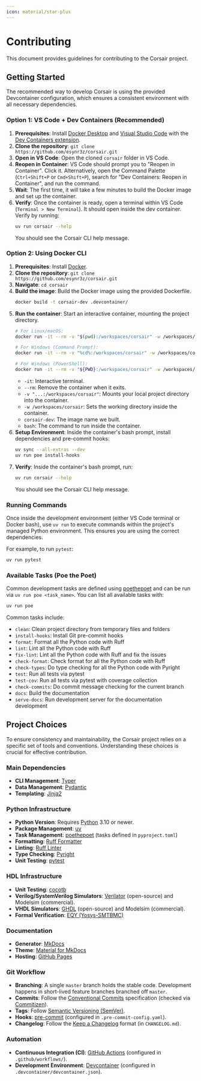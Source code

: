 ```yaml
---
icon: material/star-plus
---
```


# Contributing

This document provides guidelines for contributing to the Corsair project.

## Getting Started

The recommended way to develop Corsair is using the provided Devcontainer configuration, which ensures a consistent environment with all necessary dependencies.

### Option 1: VS Code + Dev Containers (Recommended)

1.  **Prerequisites**: Install [Docker Desktop](https://www.docker.com/products/docker-desktop/) and [Visual Studio Code](https://code.visualstudio.com/) with the [Dev Containers extension](https://marketplace.visualstudio.com/items?itemName=ms-vscode-remote.remote-containers).
2.  **Clone the repository**: `git clone https://github.com/esynr3z/corsair.git`
3.  **Open in VS Code**: Open the cloned `corsair` folder in VS Code.
4.  **Reopen in Container**: VS Code should prompt you to "Reopen in Container". Click it. Alternatively, open the Command Palette (`Ctrl+Shift+P` or `Cmd+Shift+P`), search for "Dev Containers: Reopen in Container", and run the command.
5.  **Wait**: The first time, it will take a few minutes to build the Docker image and set up the container.
6.  **Verify**: Once the container is ready, open a terminal within VS Code (`Terminal > New Terminal`). It should open inside the dev container. Verify by running:
    ```bash
    uv run corsair --help
    ```
    You should see the Corsair CLI help message.

### Option 2: Using Docker CLI

1.  **Prerequisites**: Install [Docker](https://docs.docker.com/engine/install/).
2.  **Clone the repository**: `git clone https://github.com/esynr3z/corsair.git`
3.  **Navigate**: `cd corsair`
4.  **Build the image**: Build the Docker image using the provided Dockerfile.
    ```bash
    docker build -t corsair-dev .devcontainer/
    ```
5.  **Run the container**: Start an interactive container, mounting the project directory.
    ```bash
    # For Linux/macOS:
    docker run -it --rm -v "$(pwd):/workspaces/corsair" -w /workspaces/corsair corsair-dev bash

    # For Windows (Command Prompt):
    docker run -it --rm -v "%cd%:/workspaces/corsair" -w /workspaces/corsair corsair-dev bash

    # For Windows (PowerShell):
    docker run -it --rm -v "${PWD}:/workspaces/corsair" -w /workspaces/corsair corsair-dev bash
    ```
    *   `-it`: Interactive terminal.
    *   `--rm`: Remove the container when it exits.
    *   `-v "...:/workspaces/corsair"`: Mounts your local project directory into the container.
    *   `-w /workspaces/corsair`: Sets the working directory inside the container.
    *   `corsair-dev`: The image name we built.
    *   `bash`: The command to run inside the container.
6.  **Setup Environment**: Inside the container's bash prompt, install dependencies and pre-commit hooks:
    ```bash
    uv sync --all-extras --dev
    uv run poe install-hooks
    ```
7.  **Verify**: Inside the container's bash prompt, run:
    ```bash
    uv run corsair --help
    ```
    You should see the Corsair CLI help message.

### Running Commands

Once inside the development environment (either VS Code terminal or Docker bash), use `uv run` to execute commands within the project's managed Python environment. This ensures you are using the correct dependencies.

For example, to run `pytest`:
```bash
uv run pytest
```

### Available Tasks (Poe the Poet)

Common development tasks are defined using [poethepoet](https://github.com/nat-n/poethepoet) and can be run via `uv run poe <task_name>`. You can list all available tasks with:

```bash
uv run poe
```

Common tasks include:

* `clean`: Clean project directory from temporary files and folders
* `install-hooks`: Install Git pre-commit hooks
* `format`: Format all the Python code with Ruff
* `lint`: Lint all the Python code with Ruff
* `fix-lint`: Lint all the Python code with Ruff and fix the issues
* `check-format`: Check format for all the Python code with Ruff
* `check-types`: Do type checking for all the Python code with Pyright
* `test`: Run all tests via pytest
* `test-cov`: Run all tests via pytest with coverage collection
* `check-commits`: Do commit message checking for the current branch
* `docs`: Build the documentation
* `serve-docs`: Run development server for the documentation development

## Project Choices

To ensure consistency and maintainability, the Corsair project relies on a specific set of tools and conventions. Understanding these choices is crucial for effective contribution.

### Main Dependencies

*   **CLI Management**: [Typer](https://typer.tiangolo.com/)
*   **Data Management**: [Pydantic](https://docs.pydantic.dev/)
*   **Templating**: [Jinja2](https://jinja.palletsprojects.com/)

### Python Infrastructure

*   **Python Version**: Requires [Python](https://www.python.org/) 3.10 or newer.
*   **Package Management**: [uv](https://github.com/astral-sh/uv)
*   **Task Management**: [poethepoet](https://github.com/nat-n/poethepoet) (tasks defined in `pyproject.toml`)
*   **Formatting**: [Ruff Formatter](https://docs.astral.sh/ruff/formatter/)
*   **Linting**: [Ruff Linter](https://docs.astral.sh/ruff/linter/)
*   **Type Checking**: [Pyright](https://github.com/microsoft/pyright)
*   **Unit Testing**: [pytest](https://docs.pytest.org/)

### HDL Infrastructure

*   **Unit Testing**: [cocotb](https://www.cocotb.org/)
*   **Verilog/SystemVerilog Simulators**: [Verilator](https://verilator.org/) (open-source) and Modelsim (commercial).
*   **VHDL Simulators**: [GHDL](https://ghdl.github.io/ghdl/) (open-source) and Modelsim (commercial).
*   **Formal Verification**: [EQY (Yosys-SMTBMC)](https://github.com/YosysHQ/eqy)

### Documentation

*   **Generator**: [MkDocs](https://www.mkdocs.org/)
*   **Theme**: [Material for MkDocs](https://squidfunk.github.io/mkdocs-material/)
*   **Hosting**: [GitHub Pages](https://pages.github.com/)

### Git Workflow

*   **Branching**: A single `master` branch holds the stable code. Development happens in short-lived feature branches branched off `master`.
*   **Commits**: Follow the [Conventional Commits](https://www.conventionalcommits.org/) specification (checked via [Commitizen](https://commitizen-tools.github.io/commitizen/)).
*   **Tags**: Follow [Semantic Versioning (SemVer)](https://semver.org/).
*   **Hooks**: [pre-commit](https://pre-commit.com/) (configured in `.pre-commit-config.yaml`).
*   **Changelog**: Follow the [Keep a Changelog](https://keepachangelog.com/) format (in `CHANGELOG.md`).

### Automation

*   **Continuous Integration (CI)**: [GitHub Actions](https://github.com/features/actions) (configured in `.github/workflows/`).
*   **Development Environment**: [Devcontainer](https://containers.dev/) (configured in `.devcontainer/devcontainer.json`).
